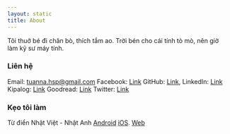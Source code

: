 ```yaml
---
layout: static
title: About
---
```


Tôi thuở bé đi chăn bò, thích tắm ao.
Trời bén cho cái tính tò mò, nên giờ làm kỹ sư máy tính.

### Liên hệ
Email:&nbsp;[tuanna.hsp@gmail.com](mailto:tuanna.hsp@gmail.com)
Facebook:&nbsp;[Link](https://www.facebook.com/tuanna.hsp)
GitHub: [Link](https://github.com/tuanna-hsp),
LinkedIn: [Link](https://www.linkedin.com/in/nguyen-anh-tuan-hsp/)
Kipalog: [Link](https://kipalog.com/users/tuanna.hsp/mypage)
Goodread: [Link](https://www.goodreads.com/review/list/62827416)
Twitter: [Link](https://twitter.com/anhtuan__)

### Kẹo tôi làm
Từ điển Nhật Việt - Nhật Anh
[Android](https://play.google.com/store/apps/details?id=com.tasogare.dictionary)
[iOS](https://itunes.apple.com/gb/app/suge-dict-tu-dien-nhat-viet/id1446211651).
[Web](https://suge.io/)